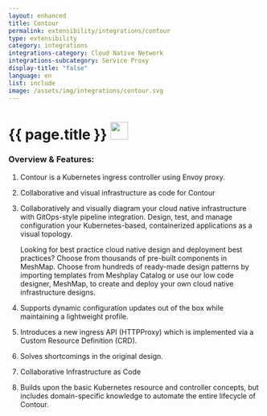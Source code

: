```yaml
---
layout: enhanced
title: Contour
permalink: extensibility/integrations/contour
type: extensibility
category: integrations
integrations-category: Cloud Native Network
integrations-subcategory: Service Proxy
display-title: "false"
language: en
list: include
image: /assets/img/integrations/contour.svg
---
```


<h1>{{ page.title }} <img src="{{ page.image }}" style="width: 35px; height: 35px;" /></h1>


<!-- This needs replaced with the Category property, not the sub-category.
 #### About: Contour is a Kubernetes ingress controller using Envoy proxy. -->

### Overview & Features:

1. Contour is a Kubernetes ingress controller using Envoy proxy.

2. Collaborative and visual infrastructure as code for Contour

4. 
    Collaboratively and visually diagram your cloud native infrastructure with GitOps-style pipeline integration. Design, test, and manage configuration your Kubernetes-based, containerized applications as a visual topology.



    Looking for best practice cloud native design and deployment best practices? Choose from thousands of pre-built components in MeshMap. Choose from hundreds of ready-made design patterns by importing templates from Meshplay Catalog or use our low code designer, MeshMap, to create and deploy your own cloud native infrastructure designs.



5. Supports dynamic configuration updates out of the box while maintaining a lightweight profile.

6. Introduces a new ingress API (HTTPProxy) which is implemented via a Custom Resource Definition (CRD).

7. Solves shortcomings in the original design.

8. Collaborative Infrastructure as Code

9. Builds upon the basic Kubernetes resource and controller concepts, but includes domain-specific knowledge to automate the entire lifecycle of Contour.

